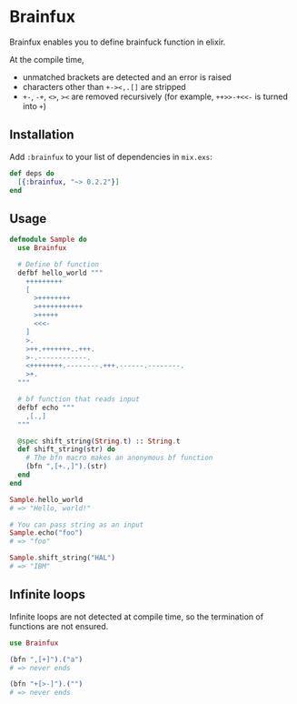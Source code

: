 # Brainfux

Brainfux enables you to define brainfuck function in elixir.

At the compile time,
* unmatched brackets are detected and an error is raised
* characters other than `+-><,.[]` are stripped
* `+-`, `-+`, `<>`, `><` are removed recursively
(for example, `++>>-+<<-` is turned into `+`)

## Installation

Add `:brainfux` to your list of dependencies in `mix.exs`:

```elixir
def deps do
  [{:brainfux, "~> 0.2.2"}]
end
```

## Usage

```elixir
defmodule Sample do
  use Brainfux

  # Define bf function
  defbf hello_world """
    +++++++++
    [
      >++++++++
      >+++++++++++
      >+++++
      <<<-
    ]
    >.
    >++.+++++++..+++.
    >-.------------.
    <++++++++.--------.+++.------.--------.
    >+.
  """

  # bf function that reads input
  defbf echo """
    ,[.,]
  """

  @spec shift_string(String.t) :: String.t
  def shift_string(str) do
    # The bfn macro makes an anonymous bf function
    (bfn ",[+.,]").(str)
  end
end

Sample.hello_world
# => "Hello, world!"

# You can pass string as an input
Sample.echo("foo")
# => "foo"

Sample.shift_string("HAL")
# => "IBM"
```

## Infinite loops

Infinite loops are not detected at compile time, so the termination of functions are not ensured.
```elixir
use Brainfux

(bfn ",[+]").("a")
# => never ends

(bfn "+[>-]").("")
# => never ends
```
